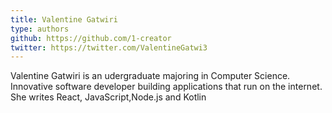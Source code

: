 ```yaml
---
title: Valentine Gatwiri
type: authors
github: https://github.com/1-creator
twitter: https://twitter.com/ValentineGatwi3
---
```

Valentine Gatwiri is an udergraduate majoring in Computer Science. Innovative software developer building applications that run on the internet. She writes React, JavaScript,Node.js and Kotlin 